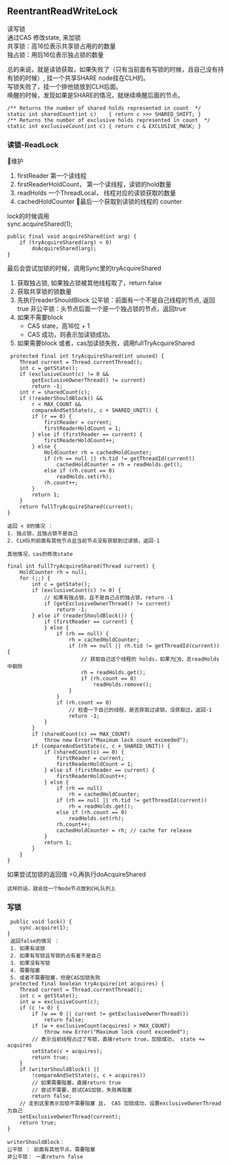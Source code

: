 ## ReentrantReadWriteLock

读写锁  
通过CAS 修改state, 来加锁  
共享锁：高16位表示共享锁占用的的数量  
独占锁：用后16位表示独占锁的数量  

总的来说，就是读锁获取，如果失败了（只有当前面有写锁的时候，且自己没有持有锁的时候）, 挂一个共享SHARE node挂在CLH的。  
写锁失败了，挂一个排他锁放到CLH后面。  
唤醒的时候，发现如果是SHARE的情况，就继续唤醒后面的节点。  

```
/** Returns the number of shared holds represented in count  */
static int sharedCount(int c)    { return c >>> SHARED_SHIFT; }
/** Returns the number of exclusive holds represented in count  */
static int exclusiveCount(int c) { return c & EXCLUSIVE_MASK; }
```

### 读锁-ReadLock

维护
1. firstReader  第一个读线程
2. firstReaderHoldCount， 第一个读线程，读锁的hold数量
3. readHolds 一个ThreadLocal， 线程对应的读锁获取的数量
4. cachedHoldCounter  最后一个获取到读锁的线程的 counter

lock的时候调用  
sync.acquireShared(1);

```
public final void acquireShared(int arg) {
    if (tryAcquireShared(arg) < 0)
        doAcquireShared(arg);
}
```

最后会尝试加锁的时候，调用Sync里的tryAcquireShared
1. 获取独占锁, 如果独占锁被其他线程取了，return false
2. 获取共享锁的锁数量
3. 先执行readerShouldBlock
    公平锁：前面有一个不是自己线程的节点, 返回true
    非公平锁：头节点后面一个是一个独占锁的节点，返回true
4. 如果不需要block
    - CAS state，高16位 + 1
    - CAS 成功，则表示加读锁成功。
5. 如果需要block 或者，cas加读锁失败，调用fullTryAcquireShared

```
 protected final int tryAcquireShared(int unused) {
    Thread current = Thread.currentThread();
    int c = getState();
    if (exclusiveCount(c) != 0 &&
        getExclusiveOwnerThread() != current)
        return -1;
    int r = sharedCount(c);
    if (!readerShouldBlock() &&
        r < MAX_COUNT &&
        compareAndSetState(c, c + SHARED_UNIT)) {
        if (r == 0) {
            firstReader = current;
            firstReaderHoldCount = 1;
        } else if (firstReader == current) {
            firstReaderHoldCount++;
        } else {
            HoldCounter rh = cachedHoldCounter;
            if (rh == null || rh.tid != getThreadId(current))
                cachedHoldCounter = rh = readHolds.get();
            else if (rh.count == 0)
                readHolds.set(rh);
            rh.count++;
        }
        return 1;
    }
    return fullTryAcquireShared(current);
}

返回 < 0的情况 ：
1. 独占锁，且独占锁不是自己
2. CLH队列前面有其他节点且当前节点没有获取到过读锁，返回-1

其他情况，cas的修改state

final int fullTryAcquireShared(Thread current) {
    HoldCounter rh = null;
    for (;;) {
        int c = getState();
        if (exclusiveCount(c) != 0) {
            // 如果有独占锁，且不是自己占的独占锁，return -1
            if (getExclusiveOwnerThread() != current)
                return -1;
        } else if (readerShouldBlock()) {
            if (firstReader == current) {
            } else {
                if (rh == null) {
                    rh = cachedHoldCounter;
                    if (rh == null || rh.tid != getThreadId(current)) {
                        // 获取自己这个线程的 holds，如果为0，总readHolds中剔除
                        rh = readHolds.get();
                        if (rh.count == 0)
                            readHolds.remove();
                    }
                }
                if (rh.count == 0)
                    // 检查一下自己的线程，是否获取过读锁，没获取过，返回-1
                    return -1;
            }
        }
        if (sharedCount(c) == MAX_COUNT)
            throw new Error("Maximum lock count exceeded");
        if (compareAndSetState(c, c + SHARED_UNIT)) {
            if (sharedCount(c) == 0) {
                firstReader = current;
                firstReaderHoldCount = 1;
            } else if (firstReader == current) {
                firstReaderHoldCount++;
            } else {
                if (rh == null)
                    rh = cachedHoldCounter;
                if (rh == null || rh.tid != getThreadId(current))
                    rh = readHolds.get();
                else if (rh.count == 0)
                    readHolds.set(rh);
                rh.count++;
                cachedHoldCounter = rh; // cache for release
            }
            return 1;
        }
    }
}
```

如果尝试加锁的返回值 <0,再执行doAcquireShared
```
这样的话，就会挂一个Node节点放到CHL队列上
```

### 写锁

```
 public void lock() {
    sync.acquire(1);
}
 返回false的情况 ：
 1. 如果有读锁
 2. 如果有写锁且写锁的占有者不是自己
 3. 如果没有写锁
 4. 需要阻塞
 5. 或者不需要阻塞，但是CAS加锁失败
 protected final boolean tryAcquire(int acquires) {
    Thread current = Thread.currentThread();
    int c = getState();
    int w = exclusiveCount(c);
    if (c != 0) {
        if (w == 0 || current != getExclusiveOwnerThread())
            return false;
        if (w + exclusiveCount(acquires) > MAX_COUNT)
            throw new Error("Maximum lock count exceeded");
        // 表示当前线程占过了写锁，直接return true，加锁成功， state += acquires
        setState(c + acquires);
        return true;
    }
    if (writerShouldBlock() ||
        !compareAndSetState(c, c + acquires))
        // 如果需要阻塞，直接return true
        // 尝试不需要，尝试CAS加锁，失败再阻塞
        return false;
    // 走到这里表示加锁不需要阻塞 且， CAS 加锁成功，设置exclusiveOwnerThread 为自己
    setExclusiveOwnerThread(current);
    return true;
}

writerShouldBlock：
公平锁 ： 前面有其他节点，需要阻塞
非公平锁： 一直return false

```